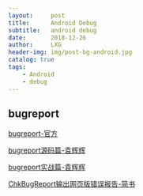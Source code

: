 ```yaml
---
layout:     post
title:      Android Debug
subtitle:   android debug
date:       2018-12-26
author:     LXG
header-img: img/post-bg-android.jpg
catalog: true
tags:
    - Android
    - debug
---
```



## bugreport

[bugreport-官方](https://developer.android.com/studio/debug/bug-report)

[bugreport源码篇-袁辉辉](http://gityuan.com/2016/06/10/bugreport/)

[bugreport实战篇-袁辉辉](http://gityuan.com/2016/06/11/bugreport-2/)

[ChkBugReport输出网页版错误报告-简书](https://www.jianshu.com/p/d872ea28c2fc)
